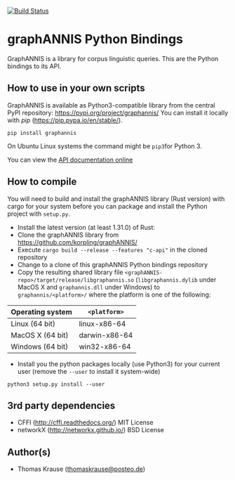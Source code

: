 [![Build Status](https://travis-ci.org/korpling/graphANNIS-python.svg?branch=develop)](https://travis-ci.org/korpling/graphANNIS-python)

graphANNIS Python Bindings
==========

GraphANNIS is a library for corpus linguistic queries.
This are the Python bindings to its API.

How to use in your own scripts
------------------------------

GraphANNIS is available as Python3-compatible library from the central PyPI repository: https://pypi.org/project/graphannis/
You can install it locally with *pip* (https://pip.pypa.io/en/stable/).
```
pip install graphannis
```
On Ubuntu Linux systems the command might be `pip3`for Python 3.

You can view the [API documentation online](http://graphannis-python.readthedocs.io/)

How to compile
---------------

You will need to build and install the graphANNIS library (Rust version) with cargo for your system before you can package and install the Python project with `setup.py`.

- Install the latest version (at least 1.31.0) of Rust:
- Clone the graphANNIS library from https://github.com/korpling/graphANNIS/
- Execute `cargo build --release --features "c-api"`  in the cloned repository
- Change to a clone of this graphANNIS Python bindings repository
- Copy the resulting  shared library file `<graphANNIS-repo>/target/release/libgraphannis.so` (`libgraphannis.dylib` under MacOS X and `graphannis.dll` under Windows) to `graphannis/<platform>/` where the platform is one of the following:

| Operating system       | `<platform>`  |
|------------------------|---------------|
| Linux (64 bit)         | linux-x86-64  |
| MacOS X (64 bit)       | darwin-x86-64 |
| Windows (64 bit)       | win32-x86-64  |

- Install you the python packages locally (use Python3) for your current user (remove the `--user` to install it system-wide)
```
python3 setup.py install --user
```

3rd party dependencies
----------------------

- CFFI (http://cffi.readthedocs.org/) MIT License
- networkX (http://networkx.github.io/) BSD License

Author(s)
---------

* Thomas Krause (thomaskrause@posteo.de)
